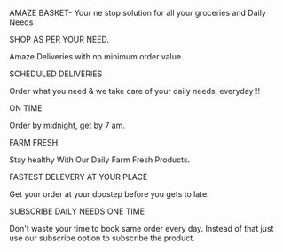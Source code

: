 AMAZE BASKET- Your ne stop solution for all your groceries and Daily Needs


			

SHOP AS PER YOUR NEED.

Amaze Deliveries with no minimum order value.






SCHEDULED DELIVERIES

Order what you need & we take care of your daily needs, everyday !!






ON TIME

Order by midnight, get by 7 am.






FARM FRESH

Stay healthy With Our Daily Farm Fresh Products.






FASTEST DELEVERY AT YOUR PLACE

Get your order at your doostep before you gets to late.






SUBSCRIBE DAILY NEEDS ONE TIME

Don't waste your time to book same order every day. Instead of that just use our subscribe option to subscribe the product.
